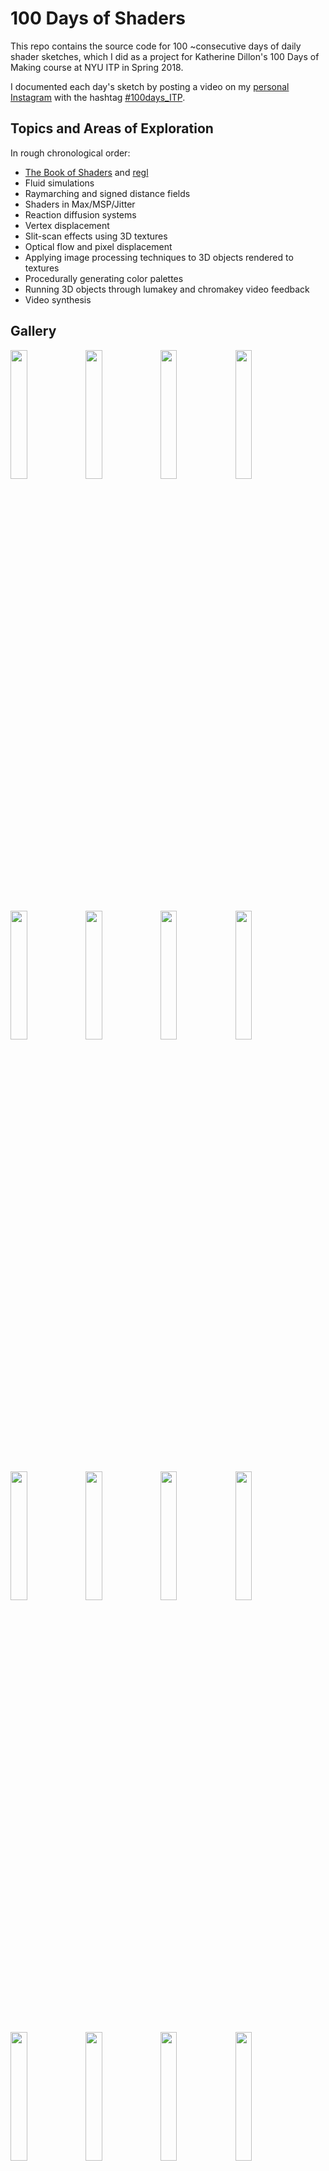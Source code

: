 # 100 Days of Shaders

This repo contains the source code for 100 ~consecutive days of daily shader sketches, which I did as a project for Katherine Dillon's 100 Days of Making course at NYU ITP in Spring 2018.

I documented each day's sketch by posting a video on my [personal Instagram](https://www.instagram.com/orenorenorenoren/) with the hashtag [#100days_ITP](https://www.instagram.com/explore/tags/100days_ITP/).

## Topics and Areas of Exploration

In rough chronological order:

- [The Book of Shaders](https://thebookofshaders.com) and [regl](http://regl.party/)
- Fluid simulations
- Raymarching and signed distance fields
- Shaders in Max/MSP/Jitter
- Reaction diffusion systems
- Vertex displacement
- Slit-scan effects using 3D textures
- Optical flow and pixel displacement
- Applying image processing techniques to 3D objects rendered to textures
- Procedurally generating color palettes
- Running 3D objects through lumakey and chromakey video feedback
- Video synthesis

## Gallery

<img src="https://user-images.githubusercontent.com/2325893/39100588-8bf9fafa-4659-11e8-917a-6fef06c8d7b5.gif" width="23%"></img> <img src="https://user-images.githubusercontent.com/2325893/39100587-8beab950-4659-11e8-9260-5ca78a469ae0.gif" width="23%"></img> <img src="https://user-images.githubusercontent.com/2325893/39100586-8bd9e968-4659-11e8-86fa-f947443469a0.gif" width="23%"></img> <img src="https://user-images.githubusercontent.com/2325893/39100585-8bc9347e-4659-11e8-9847-a9cbd70df629.gif" width="23%"></img> <img src="https://user-images.githubusercontent.com/2325893/39100584-8bb8191e-4659-11e8-9986-41b3b1964c64.gif" width="23%"></img> <img src="https://user-images.githubusercontent.com/2325893/39100583-8b97e518-4659-11e8-9ddd-a272ddac0677.gif" width="23%"></img> <img src="https://user-images.githubusercontent.com/2325893/39100582-8b88eec8-4659-11e8-930d-22fb5bdff54f.gif" width="23%"></img> <img src="https://user-images.githubusercontent.com/2325893/39100581-8b737110-4659-11e8-96dd-d3aafac07da6.gif" width="23%"></img> <img src="https://user-images.githubusercontent.com/2325893/39100580-8b4b2638-4659-11e8-8b16-05eac9cb2f3d.gif" width="23%"></img> <img src="https://user-images.githubusercontent.com/2325893/39100579-8b3a2626-4659-11e8-8498-ae9d22425ea8.gif" width="23%"></img> <img src="https://user-images.githubusercontent.com/2325893/39100578-8b28f40a-4659-11e8-9e83-58dc8e9d13bf.gif" width="23%"></img> <img src="https://user-images.githubusercontent.com/2325893/39100577-8b18eede-4659-11e8-91d1-7f642bb9b3e5.gif" width="23%"></img> <img src="https://user-images.githubusercontent.com/2325893/39100576-8b08692e-4659-11e8-8c18-fe6413eae95a.gif" width="23%"></img> <img src="https://user-images.githubusercontent.com/2325893/39100575-8af8309a-4659-11e8-9de9-aae383fb4129.gif" width="23%"></img> <img src="https://user-images.githubusercontent.com/2325893/39100574-8ae97fdc-4659-11e8-827a-a5649ecfd637.gif" width="23%"></img> <img src="https://user-images.githubusercontent.com/2325893/39100573-8acd9786-4659-11e8-8d0b-aa876d3c7d17.gif" width="23%"></img> <img src="https://user-images.githubusercontent.com/2325893/39100572-8abbd4c4-4659-11e8-9f2a-d22087df4dee.gif" width="23%"></img> <img src="https://user-images.githubusercontent.com/2325893/39100571-8aac1b88-4659-11e8-8cad-ce406722c860.gif" width="23%"></img> <img src="https://user-images.githubusercontent.com/2325893/39100570-8a89a166-4659-11e8-8a7a-eaaa3be93a1d.gif" width="23%"></img> <img src="https://user-images.githubusercontent.com/2325893/39100569-8a79d0c4-4659-11e8-9929-952035955721.gif" width="23%"></img> <img src="https://user-images.githubusercontent.com/2325893/39100568-8a64e40c-4659-11e8-9b63-67edf05395f1.gif" width="23%"></img> <img src="https://user-images.githubusercontent.com/2325893/39100567-8a5231d6-4659-11e8-873e-d9e9c9d3f211.gif" width="23%"></img> <img src="https://user-images.githubusercontent.com/2325893/39100566-8a46e10a-4659-11e8-9548-f05a4c695c93.gif" width="23%"></img> <img src="https://user-images.githubusercontent.com/2325893/39100669-4d93bb28-465b-11e8-99f4-19715194c43a.gif" width="23%"></img> <img src="https://user-images.githubusercontent.com/2325893/39100565-8a2862de-4659-11e8-8fc4-a0619aaf0854.gif" width="23%"></img> <img src="https://user-images.githubusercontent.com/2325893/39100564-8a1d87a6-4659-11e8-9588-17e4de3cb019.gif" width="23%"></img> <img src="https://user-images.githubusercontent.com/2325893/39100563-8a12eddc-4659-11e8-8f52-69d7208e20e3.gif" width="23%"></img> <img src="https://user-images.githubusercontent.com/2325893/39100562-8a042d2e-4659-11e8-95f2-264097206e25.gif" width="23%"></img> <img src="https://user-images.githubusercontent.com/2325893/39100561-89f77bb0-4659-11e8-8e07-7608bedd9266.gif" width="23%"></img> <img src="https://user-images.githubusercontent.com/2325893/39100560-89e86d50-4659-11e8-85d7-dd5a933080d9.gif" width="23%"></img> <img src="https://user-images.githubusercontent.com/2325893/39100559-89d8e48e-4659-11e8-8cbc-38126c9bc2b3.gif" width="23%"></img> <img src="https://user-images.githubusercontent.com/2325893/39100558-89c9a6ea-4659-11e8-86f1-af2e7048ed1e.gif" width="23%"></img> <img src="https://user-images.githubusercontent.com/2325893/39100557-89b9a204-4659-11e8-8587-6f571672f9a1.gif" width="23%"></img> <img src="https://user-images.githubusercontent.com/2325893/39100556-89aac4aa-4659-11e8-9253-70fc533d5a96.gif" width="23%"></img> <img src="https://user-images.githubusercontent.com/2325893/39100555-899b92be-4659-11e8-9214-b6a5aee5cc95.gif" width="23%"></img> <img src="https://user-images.githubusercontent.com/2325893/39100554-8989becc-4659-11e8-8f1e-b2a4ca79f4b0.gif" width="23%"></img> <img src="https://user-images.githubusercontent.com/2325893/39100553-8979a744-4659-11e8-9589-fb5a2ed554e0.gif" width="23%"></img> <img src="https://user-images.githubusercontent.com/2325893/39100552-89695d12-4659-11e8-9775-f4f85901e566.gif" width="23%"></img> <img src="https://user-images.githubusercontent.com/2325893/39100551-8959bfc4-4659-11e8-9df1-0a64595176c5.gif" width="23%"></img> <img src="https://user-images.githubusercontent.com/2325893/39100550-8947d494-4659-11e8-9625-6ebe432972a8.gif" width="23%"></img> <img src="https://user-images.githubusercontent.com/2325893/39100549-8938e11e-4659-11e8-8a4e-cb4240155038.gif" width="23%"></img> <img src="https://user-images.githubusercontent.com/2325893/39100548-8929d084-4659-11e8-9dcf-c0f55b6ec3cb.gif" width="23%"></img> <img src="https://user-images.githubusercontent.com/2325893/39100547-891a2788-4659-11e8-96ba-530cc866e159.gif" width="23%"></img> <img src="https://user-images.githubusercontent.com/2325893/39100546-890f5f7e-4659-11e8-8550-6b429acff052.gif" width="23%"></img> <img src="https://user-images.githubusercontent.com/2325893/39100545-89054b1a-4659-11e8-91db-b8e4501d4e2a.gif" width="23%"></img> <img src="https://user-images.githubusercontent.com/2325893/39100544-88fbae34-4659-11e8-8a10-d10780ac9502.gif" width="23%"></img> <img src="https://user-images.githubusercontent.com/2325893/39100543-88f2d908-4659-11e8-9c84-91df9ce1c590.gif" width="23%"></img> <img src="https://user-images.githubusercontent.com/2325893/39100542-88e76794-4659-11e8-9d16-2c2ddea683d7.gif" width="23%"></img> <img src="https://user-images.githubusercontent.com/2325893/39100541-88da836c-4659-11e8-944f-095bff5f9152.gif" width="23%"></img> <img src="https://user-images.githubusercontent.com/2325893/39100540-88ce85b2-4659-11e8-8607-c5e9f7d426f2.gif" width="23%"></img> <img src="https://user-images.githubusercontent.com/2325893/39100539-88be7064-4659-11e8-9239-1dc008257b20.gif" width="23%"></img> <img src="https://user-images.githubusercontent.com/2325893/39100538-88af9206-4659-11e8-958e-8b1708d67dd6.gif" width="23%"></img> <img src="https://user-images.githubusercontent.com/2325893/39100537-88a03bee-4659-11e8-9bb6-88d05b707c5d.gif" width="23%"></img> <img src="https://user-images.githubusercontent.com/2325893/39100536-889094b4-4659-11e8-980e-1595beb188b7.gif" width="23%"></img> <img src="https://user-images.githubusercontent.com/2325893/39100534-88816cfa-4659-11e8-8787-6f45c37476a7.gif" width="23%"></img> <img src="https://user-images.githubusercontent.com/2325893/39100533-8872a2ec-4659-11e8-93fb-a92d8c1c417c.gif" width="23%"></img> <img src="https://user-images.githubusercontent.com/2325893/39100532-884d1284-4659-11e8-941b-91e0b0e8a70d.gif" width="23%"></img> <img src="https://user-images.githubusercontent.com/2325893/39100531-883e6cb6-4659-11e8-8588-d7499e2843da.gif" width="23%"></img> <img src="https://user-images.githubusercontent.com/2325893/39100530-882ffbf4-4659-11e8-8e99-2772dc6fce9e.gif" width="23%"></img> <img src="https://user-images.githubusercontent.com/2325893/39100529-882244dc-4659-11e8-9d09-7660a6938229.gif" width="23%"></img> <img src="https://user-images.githubusercontent.com/2325893/39100528-8811ea06-4659-11e8-8d69-c5f7f38c7297.gif" width="23%"></img> <img src="https://user-images.githubusercontent.com/2325893/39100527-88036bac-4659-11e8-8bdb-ec389942107d.gif" width="23%"></img> <img src="https://user-images.githubusercontent.com/2325893/39100526-87f496b8-4659-11e8-9e54-23bf1b5697aa.gif" width="23%"></img> <img src="https://user-images.githubusercontent.com/2325893/39100525-87eb6bc4-4659-11e8-9430-696e027b8b11.gif" width="23%"></img> <img src="https://user-images.githubusercontent.com/2325893/39100524-87e10a9e-4659-11e8-9855-6e5f8c87120b.gif" width="23%"></img> <img src="https://user-images.githubusercontent.com/2325893/39100523-87d731ae-4659-11e8-947f-a05e3e528f67.gif" width="23%"></img> <img src="https://user-images.githubusercontent.com/2325893/39100522-87cdf0bc-4659-11e8-80bd-3603de40e9d4.gif" width="23%"></img> <img src="https://user-images.githubusercontent.com/2325893/39100521-87be2e52-4659-11e8-8a6c-ffed2921c8af.gif" width="23%"></img> <img src="https://user-images.githubusercontent.com/2325893/39100520-87b39b40-4659-11e8-8204-169b6a51ab41.gif" width="23%"></img> <img src="https://user-images.githubusercontent.com/2325893/39100519-87a40a22-4659-11e8-9e29-4eec44e1153f.gif" width="23%"></img> <img src="https://user-images.githubusercontent.com/2325893/39100732-43fff1b6-465c-11e8-9a0b-1173f401847f.gif" width="23%"></img> <img src="https://user-images.githubusercontent.com/2325893/39100518-87836876-4659-11e8-9093-cf947f76fcc0.gif" width="23%"></img> <img src="https://user-images.githubusercontent.com/2325893/39100517-87729686-4659-11e8-8186-1d8f2ad19596.gif" width="23%"></img> <img src="https://user-images.githubusercontent.com/2325893/39100516-876319d6-4659-11e8-8d98-aecbb3442cae.gif" width="23%"></img> <img src="https://user-images.githubusercontent.com/2325893/39100515-8754ba94-4659-11e8-9044-899626720611.gif" width="23%"></img> <img src="https://user-images.githubusercontent.com/2325893/39100514-874779ba-4659-11e8-80fe-452d6ca1a1b8.gif" width="23%"></img> <img src="https://user-images.githubusercontent.com/2325893/39100513-8739d53a-4659-11e8-901c-c157f80f584f.gif" width="23%"></img> <img src="https://user-images.githubusercontent.com/2325893/39100512-872b2c4c-4659-11e8-9cf4-88e3284f7ca8.gif" width="23%"></img> <img src="https://user-images.githubusercontent.com/2325893/39100511-871d6e0e-4659-11e8-9825-c79b8691f66f.gif" width="23%"></img> <img src="https://user-images.githubusercontent.com/2325893/39100510-870e499c-4659-11e8-8483-e0ddf1f00b0f.gif" width="23%"></img> <img src="https://user-images.githubusercontent.com/2325893/39100509-87002362-4659-11e8-9478-bb4420c9aa26.gif" width="23%"></img> <img src="https://user-images.githubusercontent.com/2325893/39100508-86f28716-4659-11e8-8043-e9909153e2ac.gif" width="23%"></img> <img src="https://user-images.githubusercontent.com/2325893/39100506-86e42af4-4659-11e8-9d26-898ba1097c47.gif" width="23%"></img> <img src="https://user-images.githubusercontent.com/2325893/39100505-86d54336-4659-11e8-8505-53be306481dd.gif" width="23%"></img> <img src="https://user-images.githubusercontent.com/2325893/39100504-86c6ef66-4659-11e8-81c2-f93ab9f7a8ea.gif" width="23%"></img> <img src="https://user-images.githubusercontent.com/2325893/39100503-86b82792-4659-11e8-9827-e395fa6a1713.gif" width="23%"></img> <img src="https://user-images.githubusercontent.com/2325893/39100502-86a6d73a-4659-11e8-84a4-9e44fd8141ec.gif" width="23%"></img> <img src="https://user-images.githubusercontent.com/2325893/39100501-8698028c-4659-11e8-8ada-cfaeb0815f26.gif" width="23%"></img> <img src="https://user-images.githubusercontent.com/2325893/39100500-86894f9e-4659-11e8-85dd-8db95fbd8a7b.gif" width="23%"></img> <img src="https://user-images.githubusercontent.com/2325893/39100499-867bf1e6-4659-11e8-907d-605e490ae097.gif" width="23%"></img> <img src="https://user-images.githubusercontent.com/2325893/39100498-866e43b6-4659-11e8-941f-13325eb0b066.gif" width="23%"></img> <img src="https://user-images.githubusercontent.com/2325893/39100497-865ff9f0-4659-11e8-9d7c-b888c5dc9386.gif" width="23%"></img> <img src="https://user-images.githubusercontent.com/2325893/39100496-8652d752-4659-11e8-9e11-79d568dd86e2.gif" width="23%"></img> <img src="https://user-images.githubusercontent.com/2325893/39100495-86315fbe-4659-11e8-9e19-0316cd550454.gif" width="23%"></img> <img src="https://user-images.githubusercontent.com/2325893/39100494-862631e8-4659-11e8-890f-3c7f6823ea8a.gif" width="23%"></img> <img src="https://user-images.githubusercontent.com/2325893/39100493-861a8fa0-4659-11e8-93f9-a3d997caf95a.gif" width="23%"></img> <img src="https://user-images.githubusercontent.com/2325893/39100492-860db4b0-4659-11e8-9337-57868ee37695.gif" width="23%"></img>

## Useful Resources I Found Along the Way

- [The Book of Shaders](https://thebookofshaders.com)
- [regl documentation](http://regl.party/api)
- [glslCanvas documentation](https://github.com/patriciogonzalezvivo/glslCanvas)
- [Encoding video for the web](https://gist.github.com/Vestride/278e13915894821e1d6f)
- [ofBook chapter on shaders](http://openframeworks.cc/ofBook/chapters/shaders.html)
- [GPU Gems](https://developer.nvidia.com/gpugems/GPUGems/gpugems_pref01.html)
- [WebGL fluid simulations](http://jamie-wong.com/2016/08/05/webgl-fluid-simulation/)
- [CCapture.js, a library for recording videos of canvas animations at smooth framerates](https://github.com/spite/ccapture.js/)
- [@terkelg's Awesome Creative Coding repo](https://github.com/terkelg/awesome-creative-coding#shaders--opengl--webgl)
- [glsl-map](https://github.com/msfeldstein/glsl-map)
- [glsl-easings](https://github.com/glslify/glsl-easings)
- [glslify-hex](https://github.com/glslify/glslify-hex)
- [glsl-random](https://github.com/mattdesl/glsl-random)
- [glsl-noise](https://github.com/hughsk/glsl-noise)
- [glsl-fast-gaussian-blur](https://github.com/Jam3/glsl-fast-gaussian-blur)
- [GLSL Linter for SublimeText](https://github.com/numb3r23/SublimeLinter-contrib-glsl)
- [glsl-conditionals](https://github.com/dmnsgn/glsl-conditionals)
- [glsl-rotate](https://github.com/dmnsgn/glsl-rotate)
- [glsl-sdf-ops](https://github.com/marklundin/glsl-sdf-ops)
- [glsl-sdf-primitives](https://github.com/marklundin/glsl-sdf-primitives)
- [glsl-blend](https://github.com/jamieowen/glsl-blend)
- [glsl-solid-wireframe](https://github.com/rreusser/glsl-solid-wireframe)
- [glsl-atmosphere](https://github.com/wwwtyro/glsl-atmosphere)
- [hg-sdf](http://mercury.sexy/hg_sdf/)
